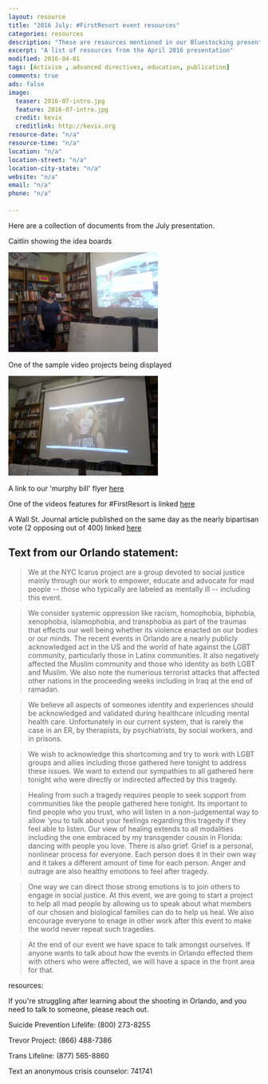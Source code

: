 ```yaml
---
layout: resource
title: "2016 July: #FirstResort event resources"
categories: resources
description: "These are resources mentioned in our Bluestocking presentation for July 2016"
excerpt: "A list of resources from the April 2016 presentation"
modified: 2016-04-01
tags: [Activism , advanced directives, education, publication]
comments: true
ads: false
image:
  teaser: 2016-07-intro.jpg
  feature: 2016-07-intro.jpg
  credit: kevix
  creditlink: http://kevix.org
resource-date: "n/a"
resource-time: "n/a"
location: "n/a"
location-street: "n/a"
location-city-state: "n/a"
website: "n/a"
email: "n/a"
phone: "n/a"

---
```


Here are a collection of documents from the July presentation.

Caitlin showing the idea boards

<img src="/images/2016-07-show-board.jpg" width="300" height="200" />

One of the sample video projects being displayed

<img src="/images/2016-07-jaz.jpg" width="300" height="200" />

A link to our 'murphy bill' flyer [here](/images/2016-07-murphy.pdf)

One of the videos features for #FirstResort is linked [here](empty)

A Wall St. Journal article published on the same day as the nearly bipartisan vote (2 opposing out of 400) linked [here](http://www.wsj.com/articles/house-to-vote-on-mental-health-bill-1467819834)

Text from our Orlando statement:
------------------------------------
> We at the NYC Icarus project are  a group devoted to social justice mainly through our work to empower, educate and advocate for mad people -- those who typically are labeled as mentally ill --  including this event. 

> We consider systemic oppression like racism, homophobia, biphobia, xenophobia, islamophobia, and transphobia as part of the traumas that effects our well being whether its violence enacted on our bodies or our minds. The recent events in  Orlando are a nearly publicly acknowledged act in the US and the world of hate against the LGBT community, particularly those in Latinx communities. It also negatively affected the Muslim community and those who identity as both LGBT and Muslim.  We also note the numerious terrorist attacks that affected other nations in the proceeding weeks including in Iraq at the end of ramadan. 

> We believe all aspects of someones identity and experiences should  be acknowledged and validated during healthcare inlcuding mental health care.  Unfortunately in our current system, that is rarely the case in an ER, by therapists, by psychiatrists, by social workers, and in prisons. 

> We wish to acknowledge this shortcoming and try to work with LGBT groups and allies including those gathered here tonight to address these issues. We want to extend our sympathies to all gathered here tonight who were directly or indirected affected by this tragedy.

> Healing from such a tragedy requires people to seek support from communities like the people gathered here tonight. Its important to find people who you trust, who will listen in a non-judgemental way to allow 'you to talk about your feelings regarding this tragedy if they feel able to listen. Our view of healing extends to all modalities including the one embraced by my transgender cousin in Florida: dancing with people you love. There is also grief. Grief is a personal, nonlinear process for everyone. Each person does it in their own way and it takes a different amount of time for each person. Anger and outrage are also healthy emotions to feel after tragedy. 

> One way we can direct those strong emotions is to join others to engage in social justice. At this event, we are going to start a project to help all mad people by allowing us to speak about what members of our chosen and biological families can do to help us heal. We also encourage everyone to enage in other work after this event to make the world never repeat such tragedies. 

> At the end of our event we have space to talk amongst ourselves. If anyone wants to talk about how the events in Orlando effected them with others who were affected, we will have a space in the front area for that.

resources:

If you're struggling after learning about the shooting in Orlando, and you need to talk to someone, please reach out. 

Suicide Prevention Lifelife: (800) 273-8255

Trevor Project: (866) 488-7386

Trans Lifeline: (877) 565-8860

Text an anonymous crisis counselor: 741741
